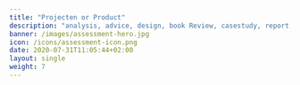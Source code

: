 ```yaml
---
title: "Projecten or Product"
description: "analysis, advice, design, book Review, casestudy, report, reflection report, research report, project assignment, essay, internship assignment, master test, graduation assignment, thesis, research assignment, practice assessment, product review, process assessment, reflection assignment, paper, group assignment or product assessment"
banner: /images/assessment-hero.jpg
icon: /icons/assessment-icon.png
date: 2020-07-31T11:05:44+02:00
layout: single
weight: 7
---
```

